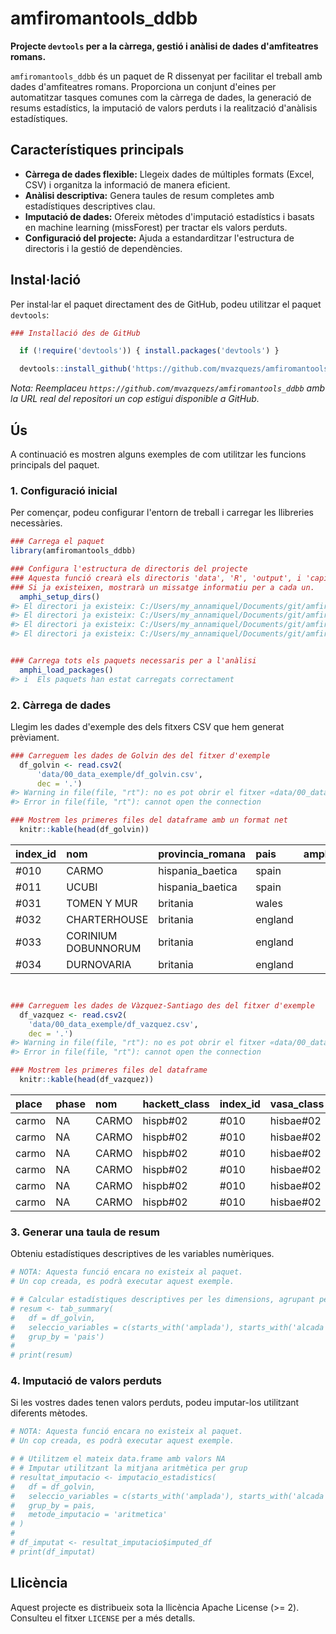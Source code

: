 ---
---

<!-- README.md is generated from README.Rmd. Please edit that file -->



# amfiromantools_ddbb

**Projecte `devtools` per a la càrrega, gestió i anàlisi de dades d'amfiteatres romans.**

`amfiromantools_ddbb` és un paquet de R dissenyat per facilitar el treball amb dades d'amfiteatres romans. Proporciona un conjunt d'eines per automatitzar tasques comunes com la càrrega de dades, la generació de resums estadístics, la imputació de valors perduts i la realització d'anàlisis estadístiques.

## Característiques principals

*   **Càrrega de dades flexible:** Llegeix dades de múltiples formats (Excel, CSV) i organitza la informació de manera eficient.
*   **Anàlisi descriptiva:** Genera taules de resum completes amb estadístiques descriptives clau.
*   **Imputació de dades:** Ofereix mètodes d'imputació estadístics i basats en machine learning (missForest) per tractar els valors perduts.
*   **Configuració del projecte:** Ajuda a estandarditzar l'estructura de directoris i la gestió de dependències.

## Instal·lació

Per instal·lar el paquet directament des de GitHub, podeu utilitzar el paquet `devtools`:

```r
### Installació des de GitHub

  if (!require('devtools')) { install.packages('devtools') }

  devtools::install_github('https://github.com/mvazquezs/amfiromantools_ddbb')

```

*Nota: Reemplaceu `https://github.com/mvazquezs/amfiromantools_ddbb` amb la URL real del repositori un cop estigui disponible a GitHub.*

## Ús

A continuació es mostren alguns exemples de com utilitzar les funcions principals del paquet.

### 1. Configuració inicial

Per començar, podeu configurar l'entorn de treball i carregar les llibreries necessàries.


``` r
### Carrega el paquet
library(amfiromantools_ddbb)

### Configura l'estructura de directoris del projecte
### Aquesta funció crearà els directoris 'data', 'R', 'output', i 'capitols'.
### Si ja existeixen, mostrarà un missatge informatiu per a cada un.
  amphi_setup_dirs()
#> El directori ja existeix: C:/Users/my_annamiquel/Documents/git/amfiromantools_ddbb/data
#> El directori ja existeix: C:/Users/my_annamiquel/Documents/git/amfiromantools_ddbb/R
#> El directori ja existeix: C:/Users/my_annamiquel/Documents/git/amfiromantools_ddbb/output
#> El directori ja existeix: C:/Users/my_annamiquel/Documents/git/amfiromantools_ddbb/capitols


### Carrega tots els paquets necessaris per a l'anàlisi
  amphi_load_packages()
#> i  Els paquets han estat carregats correctament
```

### 2. Càrrega de dades

Llegim les dades d'exemple des dels fitxers CSV que hem generat prèviament.


``` r
### Carreguem les dades de Golvin des del fitxer d'exemple
  df_golvin <- read.csv2(
      'data/00_data_exemple/df_golvin.csv', 
      dec = '.')
#> Warning in file(file, "rt"): no es pot obrir el fitxer «data/00_data_exemple/df_golvin.csv»: No such file or directory
#> Error in file(file, "rt"): cannot open the connection

### Mostrem les primeres files del dataframe amb un format net
  knitr::kable(head(df_golvin))
```



|index_id |nom                 |provincia_romana |pais    | amplada_arena| alcada_arena| amplada_general| alcada_general| nombre_places| amplada_cavea| ratio_arena| ratio_general| superficie_arena| superficie_general| superficie_cavea| perimetre_arena| perimetre_general| ratio_cavea|bib         |
|:--------|:-------------------|:----------------|:-------|-------------:|------------:|---------------:|--------------:|-------------:|-------------:|-----------:|-------------:|----------------:|------------------:|----------------:|---------------:|-----------------:|-----------:|:-----------|
|#010     |CARMO               |hispania_baetica |spain   |          58.8|           NA|           131.2|          111.4|         24195|          36.2|          NA|      1.177738|               NA|          11479.128|               NA|              NA|          381.0752|          NA|1988_golvin |
|#011     |UCUBI               |hispania_baetica |spain   |          35.0|           NA|              NA|             NA|            NA|            NA|          NA|            NA|               NA|                 NA|               NA|              NA|                NA|          NA|1988_golvin |
|#031     |TOMEN Y MUR         |britania         |wales   |          35.0|           28|            52.0|           46.0|          2772|           8.5|    1.250000|      1.130435|         769.6902|           1878.672|         1108.982|        98.96017|          153.9380|   0.4096990|1988_golvin |
|#032     |CHARTERHOUSE        |britania         |england |          35.0|           24|            50.0|           39.0|          2179|           7.5|    1.458333|      1.282051|         659.7345|           1531.526|          871.792|        92.67698|          139.8009|   0.4307692|1988_golvin |
|#033     |CORINIUM DOBUNNORUM |britania         |england |          49.0|           41|            89.0|           81.0|         10210|          20.0|    1.195122|      1.098765|        1577.8649|           5661.935|         4084.070|       141.37167|          267.0354|   0.2786794|1988_golvin |
|#034     |DURNOVARIA          |britania         |england |          58.0|           47|            88.0|           77.0|          7952|          15.0|    1.234043|      1.142857|        2140.9954|           5321.858|         3180.863|       164.93361|          259.1814|   0.4023022|1988_golvin |



``` r


### Carreguem les dades de Vàzquez-Santiago des del fitxer d'exemple
  df_vazquez <- read.csv2(
    'data/00_data_exemple/df_vazquez.csv', 
    dec = '.')
#> Warning in file(file, "rt"): no es pot obrir el fitxer «data/00_data_exemple/df_vazquez.csv»: No such file or directory
#> Error in file(file, "rt"): cannot open the connection

### Mostrem les primeres files del dataframe
  knitr::kable(head(df_vazquez))
```



|place |phase |nom   |hackett_class |index_id |vasa_class |t_building   |dinasty_gr | amplada_general| alcada_general| overall_m2| amplada_arena| alcada_arena| arena_m2| amplada_cavea| cavea_height| cavea_m2| nombre_places|pais  |lat      |long     | elevation_m|bib                   |provincia_romana | ratio_arena| ratio_general| superficie_arena| superficie_general| superficie_cavea| perimetre_arena| perimetre_general| ratio_cavea|
|:-----|:-----|:-----|:-------------|:--------|:----------|:------------|:----------|---------------:|--------------:|----------:|-------------:|------------:|--------:|-------------:|------------:|--------:|-------------:|:-----|:--------|:--------|-----------:|:---------------------|:----------------|-----------:|-------------:|----------------:|------------------:|----------------:|---------------:|-----------------:|-----------:|
|carmo |NA    |CARMO |hispb#02      |#010     |hisbae#02  |amphitheater |caesarean  |           108.0|           98.0|         NA|          58.8|         38.6|       NA|            NA|           NA|     7442|         18605|spain |37469587 |-5650787 |         220|2015_jimenez          |hispania_baetica |    1.523316|      1.102041|         1782.603|           8312.654|         6530.052|        152.9956|          323.5840|   0.2144444|
|carmo |NA    |CARMO |hispb#02      |#010     |hisbae#02  |amphitheater |caesarean  |           130.0|          111.0|         NA|          58.8|         38.6|       NA|            NA|           NA|       NA|            NA|spain |37469587 |-5650787 |         220|2014_gonzalez         |hispania_baetica |    1.523316|      1.171171|         1782.603|          11333.295|         9550.693|        152.9956|          378.5619|   0.1572890|
|carmo |NA    |CARMO |hispb#02      |#010     |hisbae#02  |amphitheater |caesarean  |              NA|             NA|         NA|          58.8|         39.0|       NA|            NA|           NA|       NA|            NA|spain |37469587 |-5650787 |         220|2014_gonzalez         |hispania_baetica |    1.507692|            NA|         1801.075|                 NA|               NA|        153.6239|                NA|          NA|
|carmo |NA    |CARMO |hispb#02      |#010     |hisbae#02  |amphitheater |caesarean  |           131.2|          111.4|         NA|          58.0|         39.0|       NA|            NA|           NA|       NA|            NA|spain |37469587 |-5650787 |         220|2014_golvin           |hispania_baetica |    1.487180|      1.177738|         1776.571|          11479.128|         9702.558|        152.3672|          381.0752|   0.1547653|
|carmo |NA    |CARMO |hispb#02      |#010     |hisbae#02  |amphitheater |caesarean  |           108.0|           98.0|         NA|          58.8|         38.6|       NA|          29.6|           NA|       NA|         18350|spain |37469587 |-5650787 |         220|2011_amphitheatrum_de |hispania_baetica |    1.523316|      1.102041|         1782.603|           8312.654|         6530.052|        152.9956|          323.5840|   0.2144444|
|carmo |NA    |CARMO |hispb#02      |#010     |hisbae#02  |amphitheater |caesarean  |           108.0|           98.0|         NA|          58.0|         39.0|       NA|          29.6|           NA|       NA|         18350|spain |37469587 |-5650787 |         220|2011_amphitheatrum_de |hispania_baetica |    1.487180|      1.102041|         1776.571|           8312.654|         6536.084|        152.3672|          323.5840|   0.2137188|



### 3. Generar una taula de resum

Obteniu estadístiques descriptives de les variables numèriques.


``` r
# NOTA: Aquesta funció encara no existeix al paquet.
# Un cop creada, es podrà executar aquest exemple.

# # Calcular estadístiques descriptives per les dimensions, agrupant per país
# resum <- tab_summary(
#   df = df_golvin,
#   seleccio_variables = c(starts_with('amplada'), starts_with('alcada')),
#   grup_by = 'pais')
# 
# print(resum)
```

### 4. Imputació de valors perduts

Si les vostres dades tenen valors perduts, podeu imputar-los utilitzant diferents mètodes.


``` r
# NOTA: Aquesta funció encara no existeix al paquet.
# Un cop creada, es podrà executar aquest exemple.

# # Utilitzem el mateix data.frame amb valors NA
# # Imputar utilitzant la mitjana aritmètica per grup
# resultat_imputacio <- imputacio_estadistics(
#   df = df_golvin,
#   seleccio_variables = c(starts_with('amplada'), starts_with('alcada')),
#   grup_by = pais,
#   metode_imputacio = 'aritmetica'
# )
# 
# df_imputat <- resultat_imputacio$imputed_df
# print(df_imputat)
```

## Llicència

Aquest projecte es distribueix sota la llicència Apache License (>= 2). Consulteu el fitxer `LICENSE` per a més detalls.
